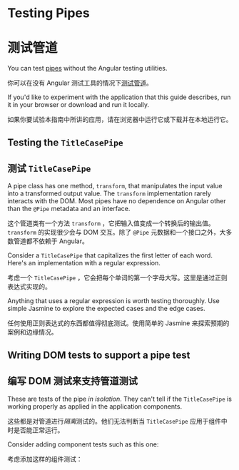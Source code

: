 # Testing Pipes

# 测试管道

You can test [pipes](guide/pipes) without the Angular testing utilities.

你可以在没有 Angular 测试工具的情况下[测试管道](guide/pipes)。

<div class="alert is-helpful">

  If you'd like to experiment with the application that this guide describes, <live-example name="testing" noDownload>run it in your browser</live-example> or <live-example name="testing" downloadOnly>download and run it locally</live-example>.

  如果你要试验本指南中所讲的应用，请<live-example name="testing" noDownload>在浏览器中运行它</live-example>或<live-example name="testing" downloadOnly>下载并在本地运行它</live-example>。

</div>

## Testing the `TitleCasePipe`

## 测试 `TitleCasePipe`

A pipe class has one method, `transform`, that manipulates the input
value into a transformed output value.
The `transform` implementation rarely interacts with the DOM.
Most pipes have no dependence on Angular other than the `@Pipe`
metadata and an interface.

这个管道类有一个方法 `transform` ，它把输入值变成一个转换后的输出值。 `transform` 的实现很少会与 DOM 交互。除了 `@Pipe` 元数据和一个接口之外，大多数管道都不依赖于 Angular。

Consider a `TitleCasePipe` that capitalizes the first letter of each word.
Here's an implementation with a regular expression.

考虑一个 `TitleCasePipe` ，它会把每个单词的第一个字母大写。这里是通过正则表达式实现的。

<code-example path="testing/src/app/shared/title-case.pipe.ts" header="app/shared/title-case.pipe.ts"></code-example>

Anything that uses a regular expression is worth testing thoroughly.
Use simple Jasmine to explore the expected cases and the edge cases.

任何使用正则表达式的东西都值得彻底测试。使用简单的 Jasmine 来探索预期的案例和边缘情况。

<code-example path="testing/src/app/shared/title-case.pipe.spec.ts" region="excerpt" header="app/shared/title-case.pipe.spec.ts"></code-example>

<a id="write-tests"></a>

## Writing DOM tests to support a pipe test

## 编写 DOM 测试来支持管道测试

These are tests of the pipe *in isolation*.
They can't tell if the `TitleCasePipe` is working properly as applied in the application components.

这些都是对管道进行*隔离*测试的。他们无法判断当 `TitleCasePipe` 应用于组件中时是否能正常运行。

Consider adding component tests such as this one:

考虑添加这样的组件测试：

<code-example path="testing/src/app/hero/hero-detail.component.spec.ts" region="title-case-pipe" header="app/hero/hero-detail.component.spec.ts (pipe test)"></code-example>
